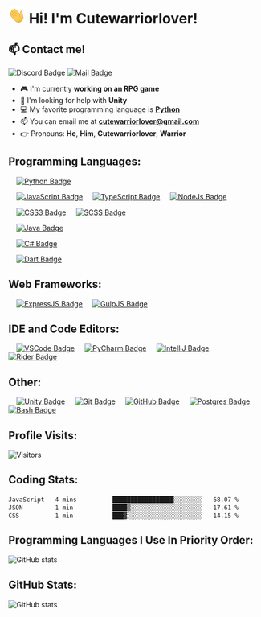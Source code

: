 # <img src="./assets/gifs/waving-hand.gif" width="34px"> Hi! I'm Cutewarriorlover!

## :mailbox: Contact me!

![Discord Badge](https://img.shields.io/badge/Discord-Cutewarriorlover%236792-blue) [![Mail Badge](https://img.shields.io/badge/-Cutewarriorlover-c0392b?logo=gmail&logoColor=white&labelColor=c0392)](mailto:cutewarriorlover@gmail.com)

- :video_game: I'm currently **working on an RPG game**
- :thinking: I'm looking for help with **Unity**
- :computer: My favorite programming language is [**Python**](https://python.org)
- :mailbox: You can email me at [**cutewarriorlover@gmail.com**](mailto:cutewarriorlover@gmail.com)
- :point_right: Pronouns: **He**, **Him**, **Cutewarriorlover**, **Warrior**

## Programming Languages:
&nbsp;&nbsp;&nbsp;&nbsp;[![Python Badge](https://img.shields.io/badge/-Python-4b8bbe?style=for-the-badge&logo=Python&labelColor=black)](https://python.org)

&nbsp;&nbsp;&nbsp;&nbsp;[![JavaScript Badge](https://img.shields.io/badge/-JavaScript-F0DB4F?style=for-the-badge&logo=JavaScript&labelColor=black)](https://www.ecma-international.org/)
&nbsp;&nbsp;&nbsp;&nbsp;[![TypeScript Badge](https://img.shields.io/badge/-Typescript-007acc?style=for-the-badge&labelColor=black&logo=typescript&logoColor=007acc)](https://www.typescriptlang.org/)
&nbsp;&nbsp;&nbsp;&nbsp;[![NodeJs Badge](https://img.shields.io/badge/-Nodejs-3C873A?style=for-the-badge&labelColor=black&logo=node.js&logoColor=3C873A)](https://nodejs.org)

&nbsp;&nbsp;&nbsp;&nbsp;[![CSS3 Badge](https://img.shields.io/badge/-CSS3-1572B6?style=for-the-badge&labelColor=black&logo=css3&logoColor=3C873A)](https://www.w3.org/Style/CSS/Overview.en.html)
&nbsp;&nbsp;&nbsp;&nbsp;[![SCSS Badge](https://img.shields.io/badge/-SCSS-CC6699?style=for-the-badge&labelColor=black&logo=sass&logoColor=3C873A)](https://sass-lang.com)

&nbsp;&nbsp;&nbsp;&nbsp;[![Java Badge](https://img.shields.io/badge/-Java-5382a1?style=for-the-badge&logo=Java&labelColor=black)](https://www.java.com/)

&nbsp;&nbsp;&nbsp;&nbsp;[![C# Badge](https://img.shields.io/badge/-C%23-blue?style=for-the-badge&logo=CSharp&labelColor=black)](https://docs.microsoft.com/en-us/dotnet/csharp/)

&nbsp;&nbsp;&nbsp;&nbsp;[![Dart Badge](https://img.shields.io/badge/-Dart-0175c2?style=for-the-badge&logo=Dart&labelColor=black)](https://dart.dev/)

## Web Frameworks:
&nbsp;&nbsp;&nbsp;&nbsp;[![ExpressJS Badge](https://img.shields.io/badge/-ExpressJS-black?style=for-the-badge&logo=Express&labelColor=black)](http://expressjs.com/)
&nbsp;&nbsp;&nbsp;&nbsp;[![GulpJS Badge](https://img.shields.io/badge/-GulpJS-%2CF4647?style=for-the-badge&logo=gulp&labelColor=black)](https://gulpjs.com/)

## IDE and Code Editors:
&nbsp;&nbsp;&nbsp;&nbsp;[![VSCode Badge](https://img.shields.io/badge/-Visual%20Studio%20Code-%23007ACC?style=for-the-badge&logo=visual-studio-code&labelColor=black)](https://code.visualstudio.com/)
&nbsp;&nbsp;&nbsp;&nbsp;[![PyCharm Badge](https://img.shields.io/badge/-PyCharm-black?style=for-the-badge&logo=PyCharm&labelColor=black)](https://www.jetbrains.com/idea/)
&nbsp;&nbsp;&nbsp;&nbsp;[![IntelliJ Badge](https://img.shields.io/badge/-IntelliJ%20IDEA-black?style=for-the-badge&logo=IntelliJ-IDEA&labelColor=black)](https://www.jetbrains.com/pycharm/)
&nbsp;&nbsp;&nbsp;&nbsp;[![Rider Badge](https://img.shields.io/badge/-Rider-black?style=for-the-badge&logo=Rider&labelColor=black)](https://www.jetbrains.com/rider/)

## Other:
&nbsp;&nbsp;&nbsp;&nbsp;[![Unity Badge](https://img.shields.io/badge/-Unity-black?style=for-the-badge&logo=Unity&labelColor=black)](https://unity.com/)
&nbsp;&nbsp;&nbsp;&nbsp;[![Git Badge](https://img.shields.io/badge/-Git-F05032?style=for-the-badge&logo=Git&labelColor=black)](http://git-scm.com/)
&nbsp;&nbsp;&nbsp;&nbsp;[![GitHub Badge](https://img.shields.io/badge/-GitHub-181717?style=for-the-badge&logo=GitHub&labelColor=black)](https://github.com/)
&nbsp;&nbsp;&nbsp;&nbsp;[![Postgres Badge](https://img.shields.io/badge/-PostGreSQL-4169E1?style=for-the-badge&logo=PostgreSQL&labelColor=black)](https://www.postgresql.org/)
&nbsp;&nbsp;&nbsp;&nbsp;[![Bash Badge](https://img.shields.io/badge/-Bash-4EAA25?style=for-the-badge&logo=GNU-Bash&labelColor=black)](https://www.postgresql.org/)

## Profile Visits:
![Visitors](https://visitor-badge.glitch.me/badge?page_id=Cutewarriorlover.Cutewarriorlover)

## Coding Stats:
<!--START_SECTION:waka-->
```text
JavaScript   4 mins          █████████████████░░░░░░░░   68.07 % 
JSON         1 min           ████▒░░░░░░░░░░░░░░░░░░░░   17.61 % 
CSS          1 min           ███▓░░░░░░░░░░░░░░░░░░░░░   14.15 % 
```
<!--END_SECTION:waka-->

## Programming Languages I Use In Priority Order:

![GitHub stats](https://github-readme-stats.vercel.app/api/top-langs?username=Cutewarriorlover)

## GitHub Stats:
![GitHub stats](https://github-readme-stats.vercel.app/api?username=Cutewarriorlover&show_icons=true&theme=tokyonight)

